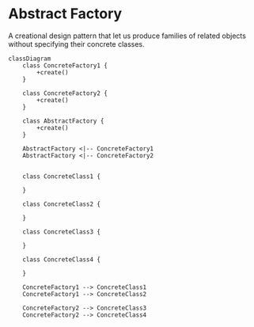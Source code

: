 # Abstract Factory

A creational design pattern that let us produce families of related objects without specifying their concrete classes.

```mermaid
classDiagram
    class ConcreteFactory1 {
        +create()
    }

    class ConcreteFactory2 {
        +create()
    }

    class AbstractFactory {
        +create()
    }

    AbstractFactory <|-- ConcreteFactory1
    AbstractFactory <|-- ConcreteFactory2

    
    class ConcreteClass1 {

    }

    class ConcreteClass2 {

    }

    class ConcreteClass3 {

    }

    class ConcreteClass4 {

    }

    ConcreteFactory1 --> ConcreteClass1
    ConcreteFactory1 --> ConcreteClass2

    ConcreteFactory2 --> ConcreteClass3
    ConcreteFactory2 --> ConcreteClass4

```


